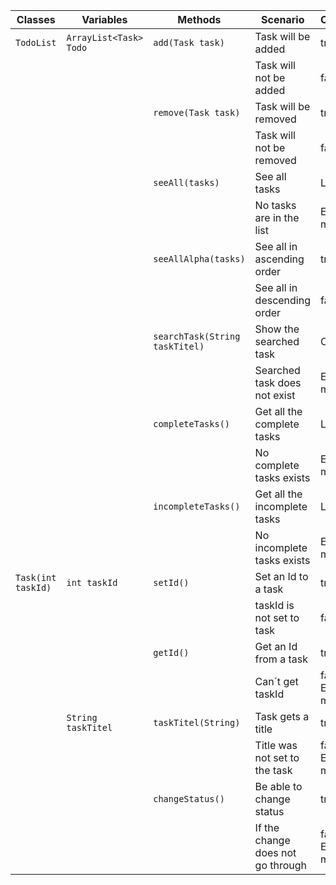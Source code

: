 | Classes            | Variables              | Methods                        | Scenario                          | Outcome              |
|--------------------|------------------------|--------------------------------|-----------------------------------|----------------------|
| `TodoList`         | `ArrayList<Task> Todo` | `add(Task task)`               | Task will be added                | true                 |
|                    |                        |                                | Task will not be added            | false                |
|                    |                        | `remove(Task task)`            | Task will be removed              | true                 |
|                    |                        |                                | Task will not be removed          | false                |
|                    |                        | `seeAll(tasks)`                | See all tasks                     | List                 |
|                    |                        |                                | No tasks are in the list          | Error message        |
|                    |                        | `seeAllAlpha(tasks)`           | See all in ascending order        | true                 |
|                    |                        |                                | See all in descending order       | false                |
|                    |                        | `searchTask(String taskTitel)` | Show the searched task            | Object               |
|                    |                        |                                | Searched task does not exist      | Error message        |
|                    |                        | `completeTasks()`              | Get all the complete tasks        | List                 |
|                    |                        |                                | No complete tasks exists          | Error message        |
|                    |                        | `incompleteTasks()`            | Get all the incomplete tasks      | List                 |
|                    |                        |                                | No incomplete tasks exists        | Error message        |
| `Task(int taskId)` | `int taskId`           | `setId()`                      | Set an Id to a task               | true                 |
|                    |                        |                                | taskId is not set to task         | false                |
|                    |                        | `getId()`                      | Get an Id from a task             | true                 |
|                    |                        |                                | Can´t get taskId                  | false, Error message |
|                    | `String taskTitel`     | `taskTitel(String)`            | Task gets a title                 | true                 |
|                    |                        |                                | Title was not set to the task     | false, Error message |
|                    |                        | `changeStatus()`               | Be able to change status          | true                 |
|                    |                        |                                | If the change does not go through | false, Error message |


